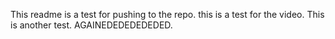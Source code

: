 This readme is a test for pushing to the repo.
this is a  test for the video.
This is another test.
AGAINEDEDEDEDEDED.